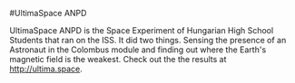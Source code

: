 #UltimaSpace ANPD

UltimaSpace ANPD is the Space Experiment of Hungarian High School Students that ran on the ISS. It did two things. Sensing the presence of an Astronaut in the Colombus module and finding out where the Earth's magnetic field is the weakest. Check out the the results at http://ultima.space.
